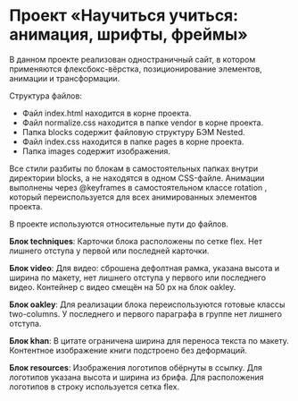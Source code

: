 <h1>Проект «Научиться учиться: анимация, шрифты, фреймы»</h1>
В данном проекте реализован одностраничный сайт, в котором применяются флексбокс-вёрстка, позиционирование элементов, анимации и трансформации.  

Структура файлов:
* Файл index.html находится в корне проекта.
* Файл normalize.css находится в папке vendor в корне проекта.
* Папка blocks содержит файловую структуру БЭМ Nested.
* Файл index.css находится в папке pages в корне проекта.
* Папка images содержит изображения.

Все стили разбиты по блокам в самостоятельных папках внутри директории blocks, а не находятся в одном CSS-файле. Анимации выполнены через @keyframes в самостоятельном классе rotation , который переиспользуется для всех анимированных элементов проекта.

В проекте используются относительные пути до файлов.

**Блок techniques**: Карточки блока расположены по сетке flex. Нет лишнего отступа у первой или последней карточки. 

**Блок video**: Для видео: сброшена дефолтная рамка, указана высота и ширина по макету, нет лишнего отступа у первого или последнего видео. Контейнер с видео смещён на 50 px на блок oakley.

**Блок oakley**: Для реализации блока переиспользуются готовые классы two-columns. У последнего и первого параграфа в группе нет лишнего отступа.

**Блок khan**: В цитате ограничена ширина для переноса текста по макету. Контентное изображение книги подстроено без деформаций.

**Блок resources**: Изображения логотипов обёрнуты в ссылку. Для логотипов указана высота и ширина из брифа. Для расположения логотипов в строку используется сетка flex.
